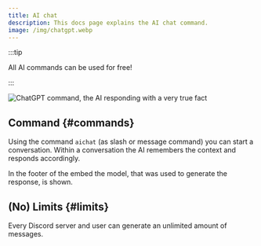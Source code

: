 ```yaml
---
title: AI chat
description: This docs page explains the AI chat command.
image: /img/chatgpt.webp
---
```


:::tip

All AI commands can be used for free!

:::

![ChatGPT command, the AI responding with a very true fact](/img/chatgpt.webp)

## Command {#commands}

Using the command `aichat` (as slash or message command) you can start a conversation. Within a conversation the AI remembers the context and responds accordingly.

In the footer of the embed the model, that was used to generate the response, is shown.

## (No) Limits {#limits}

Every Discord server and user can generate an unlimited amount of messages.
